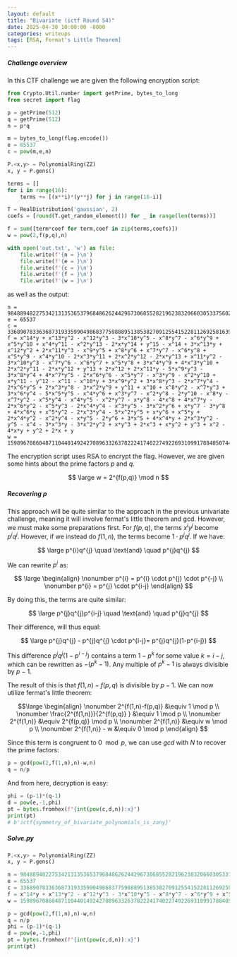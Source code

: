 ```yaml
---
layout: default
title: "Bivariate (ictf Round 54)"
date: 2025-04-30 10:00:00 -0000
categories: writeups
tags: [RSA, Fermat's Little Theorem]
---
```



##### Challenge overview

In this CTF challenge we are given the following encryption script:

```python
from Crypto.Util.number import getPrime, bytes_to_long
from secret import flag

p = getPrime(512)
q = getPrime(512)
n = p*q

m = bytes_to_long(flag.encode())
e = 65537
c = pow(m,e,n)

P.<x,y> = PolynomialRing(ZZ)
x, y = P.gens()

terms = []
for i in range(16):
    terms += [(x**i)*(y**j) for j in range(16-i)]

T = RealDistribution('gaussian', 2)
coefs = [round(T.get_random_element()) for _ in range(len(terms))]

f = sum([term*coef for term,coef in zip(terms,coefs)])
w = pow(2,f(p,q),n)

with open('out.txt', 'w') as file:
    file.write(f'{n = }\n')
    file.write(f'{e = }\n')
    file.write(f'{c = }\n')
    file.write(f'{f = }\n')
    file.write(f'{w = }\n')
```

as well as the output:

```
n = 98488948227534213135365379684862624429673068552821962383206603053375602239567322517902539151497074614991106864222481349938278930598229083057490442318255136829928469581554377192371866029487604479323565889518717446151982565992066276503827461143275322745847799672825450812329543611683563104108219738025321562523
e = 65537
c = 33689078336368731933599049868377598889513853827091255415228112692581639226201157033763841134090287166200344255205518269253856257850799105681895141225429744730522910522719711967250214161994104603730456295060918937791062152710510634082416634814375504799932491459723391812528758183583260665132261524658305233101
f = x^14*y + x^13*y^2 - x^12*y^3 - 3*x^10*y^5 - x^8*y^7 - x^6*y^9 + x^5*y^10 + x^4*y^11 - x^2*y^13 - 2*x*y^14 + y^15 - x^14 + 3*x^13*y + x^12*y^2 + 2*x^11*y^3 - x^9*y^5 + x^8*y^6 + x^7*y^7 - x^6*y^8 + x^5*y^9 - x^4*y^10 - 2*x^3*y^11 + 2*x^2*y^12 - 2*x*y^13 + x^11*y^2 - 3*x^10*y^3 - x^7*y^6 - x^6*y^7 + x^5*y^8 + 3*x^4*y^9 + 4*x^3*y^10 + 2*x^2*y^11 - 2*x*y^12 + y^13 + 2*x^12 + 2*x^11*y - 5*x^9*y^3 - 3*x^8*y^4 + 4*x^7*y^5 - 2*x^6*y^6 - x^5*y^7 - x^3*y^9 - x^2*y^10 + x*y^11 - y^12 - x^11 - x^10*y + 3*x^9*y^2 + 3*x^8*y^3 - 2*x^7*y^4 - 2*x^6*y^5 + 2*x^3*y^8 - 3*x^2*y^9 + y^11 + x^10 + x^8*y^2 - x^7*y^3 + 3*x^6*y^4 - 5*x^5*y^5 - x^4*y^6 + x^3*y^7 - x^2*y^8 - 2*y^10 - x^8*y - x^7*y^2 - x^5*y^4 - x^4*y^5 - x^2*y^7 - x*y^8 - 4*x^8 + 4*x^7*y - 2*x^6*y^2 - x^5*y^3 - 2*x^4*y^4 - x^3*y^5 - 3*x^2*y^6 + x*y^7 - 3*y^8 + 4*x^6*y + x^5*y^2 - 2*x^3*y^4 - 5*x^2*y^5 + x*y^6 + x^5*y + 2*x^4*y^2 - x^2*y^4 - x*y^5 - 2*y^6 + 3*x^5 + 4*x^4*y + 2*x^3*y^2 - y^5 - x^4 - 3*x^3*y - 3*x^2*y^2 + x*y^3 + 2*x^3 + x*y^2 + y^3 + x^2 - 4*x*y + y^2 + 2*x + y
w = 15989670860487110440149242708963326378222417402274922693109917884050744558426262015391394948248787707275063436118071762352120567031556081355002123446258001515700442370180130234425828020876205206138411646169530066935290884923582522784445410472996067725745321733529202293253140485085104533833013732203780391490
```

The encryption script uses RSA to encrypt the flag. However, we are given some hints about the prime factors $p$ and $q$.

$$
\large w = 2^{f(p,q)} \mod n
$$

##### Recovering p

This approach will be quite similar to the approach in the previous univariate challenge, meaning it will involve fermat's little theorem and gcd. However, we must make some preparations first.
For $f(p,q)$, the terms $x^{i}y^{j}$ become $p^{i} q^{j}$. However, if we instead do $f(1,n)$, the terms become $1\cdot p^{j}q^{j}$. If we have:

$$
\large p^{i}q^{j} \quad \text{and} \quad p^{j}q^{j}
$$

We can rewrite $p^{i}$ as:

$$
\large \begin{align}
\nonumber p^{i} = p^{i} \cdot p^{j} \cdot p^{-j} \\
\nonumber p^{i} = p^{j} \cdot p^{i-j}
\end{align}
$$

By doing this, the terms are quite similar:


$$
\large p^{j}q^{j}p^{i-j} \quad \text{and} \quad p^{j}q^{j}
$$

Their difference, will thus equal:

$$
\large p^{j}q^{j} - p^{j}q^{j} \cdot p^{i-j}= p^{j}q^{j}(1-p^{i-j})
$$

This difference $p^{j}q^{j}(1-p^{i-j})$ contains a term $1-p^{k}$ for some value $k = i-j$, which can be rewritten as $-(p^{k}-1)$. Any multiple of $p^{k}-1$ is always divisible by $p-1$.

The result of this is that $f(1,n) - f(p,q)$ is divisible by $p-1$. We can now utilize fermat's little theorem:

$$\large
\begin{align}
\nonumber 2^{f(1,n)-f(p,q)} &\equiv 1 \mod p \\
\nonumber \frac{2^{f(1,n)}}{2^{f(p,q)} } &\equiv 1 \mod p \\
\nonumber 2^{f(1,n)} &\equiv 2^{f(p,q)}  \mod p \\
\nonumber 2^{f(1,n)} &\equiv w  \mod p \\
\nonumber 2^{f(1,n)} - w &\equiv 0  \mod p
\end{align}
$$

Since this term is congruent to $0 \mod p$, we can use $gcd$ with $N$ to recover the prime factors:

```python
p = gcd(pow(2,f(1,n),n)-w,n)
q = n/p
```

And from here, decryption is easy:

```python
phi = (p-1)*(q-1)
d = pow(e,-1,phi)
pt = bytes.fromhex(f"{int(pow(c,d,n)):x}")
print(pt)
# b'ictf{symmetry_of_bivariate_polynomials_is_zany}'
```

##### Solve.py

```python
P.<x,y> = PolynomialRing(ZZ)
x, y = P.gens()

n = 98488948227534213135365379684862624429673068552821962383206603053375602239567322517902539151497074614991106864222481349938278930598229083057490442318255136829928469581554377192371866029487604479323565889518717446151982565992066276503827461143275322745847799672825450812329543611683563104108219738025321562523
e = 65537
c = 33689078336368731933599049868377598889513853827091255415228112692581639226201157033763841134090287166200344255205518269253856257850799105681895141225429744730522910522719711967250214161994104603730456295060918937791062152710510634082416634814375504799932491459723391812528758183583260665132261524658305233101
f = x^14*y + x^13*y^2 - x^12*y^3 - 3*x^10*y^5 - x^8*y^7 - x^6*y^9 + x^5*y^10 + x^4*y^11 - x^2*y^13 - 2*x*y^14 + y^15 - x^14 + 3*x^13*y + x^12*y^2 + 2*x^11*y^3 - x^9*y^5 + x^8*y^6 + x^7*y^7 - x^6*y^8 + x^5*y^9 - x^4*y^10 - 2*x^3*y^11 + 2*x^2*y^12 - 2*x*y^13 + x^11*y^2 - 3*x^10*y^3 - x^7*y^6 - x^6*y^7 + x^5*y^8 + 3*x^4*y^9 + 4*x^3*y^10 + 2*x^2*y^11 - 2*x*y^12 + y^13 + 2*x^12 + 2*x^11*y - 5*x^9*y^3 - 3*x^8*y^4 + 4*x^7*y^5 - 2*x^6*y^6 - x^5*y^7 - x^3*y^9 - x^2*y^10 + x*y^11 - y^12 - x^11 - x^10*y + 3*x^9*y^2 + 3*x^8*y^3 - 2*x^7*y^4 - 2*x^6*y^5 + 2*x^3*y^8 - 3*x^2*y^9 + y^11 + x^10 + x^8*y^2 - x^7*y^3 + 3*x^6*y^4 - 5*x^5*y^5 - x^4*y^6 + x^3*y^7 - x^2*y^8 - 2*y^10 - x^8*y - x^7*y^2 - x^5*y^4 - x^4*y^5 - x^2*y^7 - x*y^8 - 4*x^8 + 4*x^7*y - 2*x^6*y^2 - x^5*y^3 - 2*x^4*y^4 - x^3*y^5 - 3*x^2*y^6 + x*y^7 - 3*y^8 + 4*x^6*y + x^5*y^2 - 2*x^3*y^4 - 5*x^2*y^5 + x*y^6 + x^5*y + 2*x^4*y^2 - x^2*y^4 - x*y^5 - 2*y^6 + 3*x^5 + 4*x^4*y + 2*x^3*y^2 - y^5 - x^4 - 3*x^3*y - 3*x^2*y^2 + x*y^3 + 2*x^3 + x*y^2 + y^3 + x^2 - 4*x*y + y^2 + 2*x + y
w = 15989670860487110440149242708963326378222417402274922693109917884050744558426262015391394948248787707275063436118071762352120567031556081355002123446258001515700442370180130234425828020876205206138411646169530066935290884923582522784445410472996067725745321733529202293253140485085104533833013732203780391490

p = gcd(pow(2,f(1,n),n)-w,n)
q = n/p
phi = (p-1)*(q-1)
d = pow(e,-1,phi)
pt = bytes.fromhex(f"{int(pow(c,d,n)):x}")
print(pt)
```